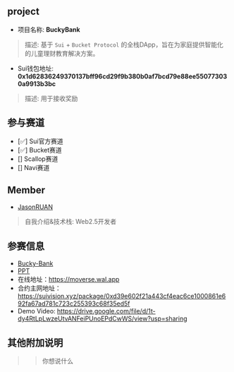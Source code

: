 ## project
- 项目名称: **BuckyBank**
> 描述: 基于 `Sui` + `Bucket Protocol` 的全栈DApp，旨在为家庭提供智能化的儿童理财教育解决方案。
- Sui钱包地址: **0x1d62836249370137bff96cd29f9b380b0af7bcd79e88ee550773030a9913b3bc**
> 描述: 用于接收奖励

## 参与赛道
- [✅] Sui官方赛道
- [✅] Bucket赛道
- [] Scallop赛道
- [] Navi赛道

## Member
- [JasonRUAN](https://github.com/JasonRUAN)
> 自我介绍&技术栈: Web2.5开发者

## 参赛信息
- [Bucky-Bank](https://github.com/JasonRUAN/Bucky-Bank)
- [PPT](https://github.com/JasonRUAN/Bucky-Bank/blob/main/PPT/BuckyBank-PPT_v1.0.pdf)
- 在线地址：https://moverse.wal.app
- 合约主网地址：https://suivision.xyz/package/0xd39e602f21a443cf4eac6ce1000861e692fa67ad781c723c255393c68f35ed5f
- Demo Video: https://drive.google.com/file/d/1t-dy4RtLpLwzeUtvANFeiPUnoEPdCwWS/view?usp=sharing

## 其他附加说明
>> 你想说什么
